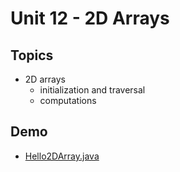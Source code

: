 # Unit 12 - 2D Arrays

## Topics

- 2D arrays
    - initialization and traversal
    - computations

## Demo

- <a href="../unit12_demo/Hello2DArray.java">Hello2DArray.java</a>

